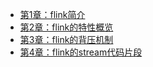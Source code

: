 * [第1章：flink简介](book/introduce-flink/introduce-flink.md)
* [第2章：flink的特性概览](book/features/features.md)
* [第3章：flink的背压机制](book/backpressure/backpressure.md)
* [第4章：flink的stream代码片段](book/stream/stream.md)

